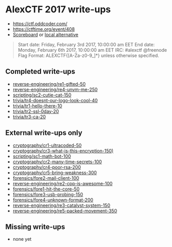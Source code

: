 # AlexCTF 2017 write-ups

* <https://ctf.oddcoder.com/>
* <https://ctftime.org/event/408>
* [Scoreboard](https://ctf.oddcoder.com/scoreboard) or
  [local alternative](scoreboard)

> Start date: Friday, February 3rd 2017, 10:00:00 am EET
> End date: Monday, February 6th 2017, 10:00:00 am EET
> IRC: #alexctf @freenode
> Flag Format:  ALEXCTF{[A-Za-z0-9_]\*} unless otherwise specified.

## Completed write-ups

 * [reverse-engineering/re1-gifted-50](reverse-engineering/re1-gifted-50)
 * [reverse-engineering/re4-unvm-me-250](reverse-engineering/re4-unvm-me-250)
 * [scripting/sc2-cutie-cat-150](scripting/sc2-cutie-cat-150)
 * [trivia/tr4-doesnt-our-logo-look-cool-40](trivia/tr4-doesnt-our-logo-look-cool-40)
 * [trivia/tr1-hello-there-10](trivia/tr1-hello-there-10)
 * [trivia/tr2-ssl-0day-20](trivia/tr2-ssl-0day-20)
 * [trivia/tr3-ca-20](trivia/tr3-ca-20)

## External write-ups only

 * [cryptography/cr1-ultracoded-50](cryptography/cr1-ultracoded-50)
 * [cryptography/cr3-what-is-this-encryption-150)](cryptography/cr3-what-is-this-encryption-150)
 * [scripting/sc1-math-bot-100](scripting/sc1-math-bot-100)
 * [cryptography/cr2-many-time-secrets-100](cryptography/cr2-many-time-secrets-100)
 * [cryptography/cr4-poor-rsa-200](cryptography/cr4-poor-rsa-200)
 * [cryptography/cr5-bring-weakness-300](cryptography/cr5-bring-weakness-300)
 * [forensics/fore2-mail-client-100](forensics/fore2-mail-client-100)
 * [reverse-engineering/re2-cpp-is-awesome-100](reverse-engineering/re2-cpp-is-awesome-100)
 * [forensics/fore1-hit-the-core-50](forensics/fore1-hit-the-core-50)
 * [forensics/fore3-usb-probing-150](forensics/fore3-usb-probing-150)
 * [forensics/fore4-unknown-format-200](forensics/fore4-unknown-format-200)
 * [reverse-engineering/re3-catalyst-system-150](reverse-engineering/re3-catalyst-system-150)
 * [reverse-engineering/re5-packed-movement-350](reverse-engineering/re5-packed-movement-350)

## Missing write-ups

 * none yet
